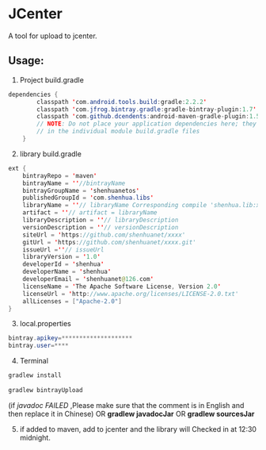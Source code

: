 # JCenter
A tool for upload to jcenter.

## Usage:

 1. Project build.gradle
 
```java
dependencies {
        classpath 'com.android.tools.build:gradle:2.2.2'
        classpath 'com.jfrog.bintray.gradle:gradle-bintray-plugin:1.7'
        classpath 'com.github.dcendents:android-maven-gradle-plugin:1.5'
        // NOTE: Do not place your application dependencies here; they belong
        // in the individual module build.gradle files
    }
```
 2. library build.gradle
```java
ext {
    bintrayRepo = 'maven'
    bintrayName = ''//bintrayName
    bintrayGroupName = 'shenhuanetos'
    publishedGroupId = 'com.shenhua.libs'
    libraryName = ''// libraryName Corresponding compile 'shenhua.lib:xxxxx:1.0' In xxxxx
    artifact = ''// artifact = libraryName
    libraryDescription = ''// libraryDescription
    versionDescription = ''// versionDescription
    siteUrl = 'https://github.com/shenhuanet/xxxx'
    gitUrl = 'https://github.com/shenhuanet/xxxx.git'
    issueUrl =''// issueUrl
    libraryVersion = '1.0'
    developerId = 'shenhua'
    developerName = 'shenhua'
    developerEmail = 'shenhuanet@126.com'
    licenseName = 'The Apache Software License, Version 2.0'
    licenseUrl = 'http://www.apache.org/licenses/LICENSE-2.0.txt'
    allLicenses = ["Apache-2.0"]
}
```

 3. local.properties
``` java
bintray.apikey=********************
bintray.user=****
```
 
 4. Terminal
 
```java
gradlew install
    
gradlew bintrayUpload
```
(if *javadoc FAILED* ,Please make sure that the comment is in English and then replace it in Chinese)  OR **gradlew javadocJar** OR **gradlew sourcesJar**

 5. if added to maven, add to jcenter and the library will Checked in at
    12:30 midnight.
    

